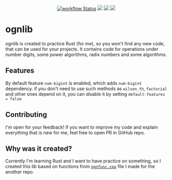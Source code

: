 <p align="center">
  <a title="GitHub Actions" href="https://github.com/ognevnydemon/ognlib/actions"><img alt="workflow Status" src="https://img.shields.io/github/actions/workflow/status/ognevnydemon/ognlib/ci.yml?branch=master&longCache=true&style=flat-square&label=build&logo=github"></a><!--
  -->
  <a title="Crate" href="https://crates.io/crates/ognlib"><img src="https://img.shields.io/crates/v/ognlib.svg?style=flat-square"></a><!--
  -->
  <a title="Docs" href="https://docs.rs/ognlib"><img src="https://img.shields.io/badge/docs.rs-ognlib-red?style=flat-square"></a><!--
  -->
  <a title="Open in vscode.dev" href="https://open.vscode.dev/ognevnydemon/ognlib"><img src="https://img.shields.io/badge/Open%20in%20Visual%20Studio%20Code-blue?logo=visual-studio-code&logoColor=ffffff&style=flat-square"></a><!--
  -->
</p>

# ognlib

ognlib is created to practice Rust (for me), so you won't find any new code, that can be used for
your projects. It contains code for operations under number digits, some power algorithms, radix
numbers and some algorithms.

## Features

By default feature `num-bigint` is enabled, which adds `num-bigint` dependency. if you don't need to
use such methods as `wilson_th`, `factorial` and other ones depend on it, you can disable it by
setting `default-features = false`

## Contributing

I'm open for your feedback! If you want to improve my code and explain everything that is new for
me, feel free to open PR in GitHub repo.

## Why was it created?
Currently I'm learning Rust and I want to have practice on something, so I created this lib based on
functions from
[`ognfunc.cpp`](https://github.com/ognevnydemon/my-code/blob/master/dad-is-great-in-C/ognfunc.cpp)
file I made for the another repo.
